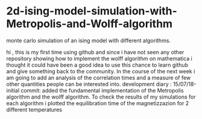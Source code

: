 # 2d-ising-model-simulation-with-Metropolis-and-Wolff-algorithm
monte carlo simulation of an ising model with different algorithms.

hi , this is my first time using github and since i have not seen any other repository showing how to implement the wolff algorithm on 
mathematica i thought  it could have been a good idea  to use this chance to learn github and give something back to the community. In the course of the next 
week i am going to add an analysis of the correlation times and a measure of few other quantities people can be interested into.
  development diary :
 15/07/18-initial commit:   added the fundamental implementation of the Metropolis algorithm and the wolff algorithm. To check the results of my simulations for each algorithm i plotted the equilibration time of the magnetizzazion for  2 different temperatures  
